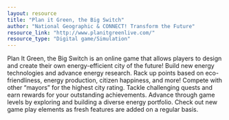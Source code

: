 ```yaml
---
layout: resource
title: "Plan it Green, the Big Switch"
author: "National Geographic & CONNECT! Transform the Future"
resource_link: "http://www.planitgreenlive.com/"
resource_type: "Digital game/Simulation"
---
```


Plan It Green, the Big Switch is an online game that allows players to design and create their own energy-efficient city of the future! Build new energy technologies and advance energy research. Rack up points based on eco-friendliness, energy production, citizen happiness, and more! Compete with other “mayors” for the highest city rating. Tackle challenging quests and earn rewards for your outstanding achievements. Advance through game levels by exploring and building a diverse energy portfolio. Check out new game play elements as fresh features are added on a regular basis.
